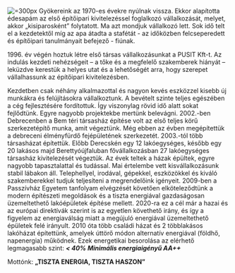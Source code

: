![](/images/ref/split2.jpg "=300px") Gyökereink az 1970-es évekre nyúlnak vissza. Ekkor alapította édesapám az első építőipari kivitelezéssel foglalkozó vállalkozását, melyet, akkor „kisiparosként” folytatott. Ma azt mondjuk vállalkozó lett. 
Sok idő telt el a kezdetektől míg az apa átadta a stafétát - az időközben felcseperedett és építőipari tanulmányait befejező - fiúnak. 

1996\. év végén hoztuk létre első társas vállalkozásunkat a PUSIT Kft-t.
Az indulás kezdeti nehézségeit – a tőke és a megfelelő szakemberek hiányát – leküzdve kerestük a helyes utat és a lehetőségét arra, hogy szerepet vállalhassunk az építőipari kivitelezésben. 

Kezdetben csak néhány alkalmazottal és nagyon kevés eszközzel kisebb új munkákra és felújításokra vállalkoztunk. A bevételt szinte teljes egészében a cég fejlesztésére fordítottuk. Így viszonylag rövid idő alatt sokat fejlődtünk. Egyre nagyobb projektekbe mertünk belevágni. 
2002.-ben Debrecenben a Bem téri társasház építése volt az első teljes körű szerkezetépítő munka, amit végeztünk. Még ebben az évben megépítettük a debreceni élményfürdő fejépületének szerkezetét. 2003.-tól több társasházat építettük. Előbb Derecskén egy 12 lakóegységes, később egy 20 lakásos majd Berettyóújfaluban fővállalkozásban 27 lakóegységes társasház kivitelezését végeztük. Az évek teltek a házak épültek, egyre nagyobb tapasztalattal és tudással. Mai értelembe vett kisvállalkozásunk stabil lábakon áll. Telephellyel, irodával, gépekkel, eszközökkel és kiváló szakemberekkel tudjuk teljesíteni a megrendelőink igényeit.
2009-ben a Passzívház Egyetem tanfolyam elvégzését követően elköteleződtünk a modern építészeti megoldások és a tiszta energiával gazdaságosan üzemeltethető lakóépületek építése mellett. 2020-ra ez a cél már a hazai és az európai direktívák szerint is az egyetlen követhető irány, és így a figyelem az energiaválság miatt a megújuló energiával üzemeltethető épületek felé irányult. 
2010 óta több családi házat és 2 többlakásos lakóházat építettünk, amelyek úttörő módon alternatív energiával (földhő, napenergia) működnek. Ezek energetikai besorolása az elérhető legmagasabb szint: **_< 40% Minimális energiaigényű AA++_**

Mottónk: **„TISZTA ENERGIA, TISZTA HASZON”**

